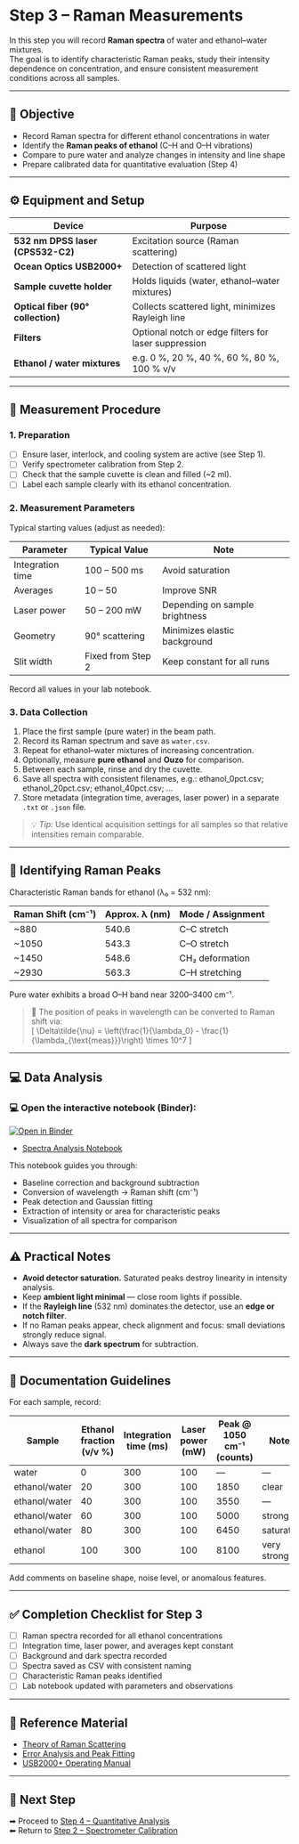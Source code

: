 # Step 3 – Raman Measurements

In this step you will record **Raman spectra** of water and ethanol–water mixtures.  
The goal is to identify characteristic Raman peaks, study their intensity dependence on concentration, and ensure consistent measurement conditions across all samples.

---

## 🎯 Objective

- Record Raman spectra for different ethanol concentrations in water  
- Identify the **Raman peaks of ethanol** (C–H and O–H vibrations)  
- Compare to pure water and analyze changes in intensity and line shape  
- Prepare calibrated data for quantitative evaluation (Step 4)

---

## ⚙️ Equipment and Setup

| Device | Purpose |
|---------|----------|
| **532 nm DPSS laser (CPS532-C2)** | Excitation source (Raman scattering) |
| **Ocean Optics USB2000+** | Detection of scattered light |
| **Sample cuvette holder** | Holds liquids (water, ethanol–water mixtures) |
| **Optical fiber (90° collection)** | Collects scattered light, minimizes Rayleigh line |
| **Filters** | Optional notch or edge filters for laser suppression |
| **Ethanol / water mixtures** | e.g. 0 %, 20 %, 40 %, 60 %, 80 %, 100 % v/v |

---

## 🧪 Measurement Procedure

### 1. Preparation

- [ ] Ensure laser, interlock, and cooling system are active (see Step 1).  
- [ ] Verify spectrometer calibration from Step 2.  
- [ ] Check that the sample cuvette is clean and filled (~2 ml).  
- [ ] Label each sample clearly with its ethanol concentration.  

### 2. Measurement Parameters

Typical starting values (adjust as needed):

| Parameter | Typical Value | Note |
|------------|----------------|------|
| Integration time | 100 – 500 ms | Avoid saturation |
| Averages | 10 – 50 | Improve SNR |
| Laser power | 50 – 200 mW | Depending on sample brightness |
| Geometry | 90° scattering | Minimizes elastic background |
| Slit width | Fixed from Step 2 | Keep constant for all runs |

Record all values in your lab notebook.

### 3. Data Collection

1. Place the first sample (pure water) in the beam path.  
2. Record its Raman spectrum and save as `water.csv`.  
3. Repeat for ethanol–water mixtures of increasing concentration.  
4. Optionally, measure **pure ethanol** and **Ouzo** for comparison.  
5. Between each sample, rinse and dry the cuvette.  
6. Save all spectra with consistent filenames, e.g.: ethanol_0pct.csv; ethanol_20pct.csv; ethanol_40pct.csv; ...   
7. Store metadata (integration time, averages, laser power) in a separate `.txt` or `.json` file.

> 💡 *Tip:* Use identical acquisition settings for all samples so that relative intensities remain comparable.

---

## 🔬 Identifying Raman Peaks

Characteristic Raman bands for ethanol (λ₀ = 532 nm):

| Raman Shift (cm⁻¹) | Approx. λ (nm) | Mode / Assignment |
|---------------------|----------------|-------------------|
| ~880 | 540.6 | C–C stretch |
| ~1050 | 543.3 | C–O stretch |
| ~1450 | 548.6 | CH₂ deformation |
| ~2930 | 563.3 | C–H stretching |

Pure water exhibits a broad O–H band near 3200–3400 cm⁻¹.

> 📘 The position of peaks in wavelength can be converted to Raman shift via:  
> \[
> \Delta\tilde{\nu} = \left(\frac{1}{\lambda_0} - \frac{1}{\lambda_{\text{meas}}}\right) \times 10^7
> \]

---

## 💻 Data Analysis

### 💻 Open the interactive notebook (Binder):

[![Open in Binder](https://mybinder.org/badge_logo.svg)](https://mybinder.org/v2/gh/adv-labs-ufr/handbook/main?labpath=experiments/fp1/raman/02_Notebooks/raman_spectra_analysis.ipynb)
- [Spectra Analysis Notebook](../02_Notebooks/raman_spectra_analysis.ipynb)  

This notebook guides you through:

- Baseline correction and background subtraction  
- Conversion of wavelength → Raman shift (cm⁻¹)  
- Peak detection and Gaussian fitting  
- Extraction of intensity or area for characteristic peaks  
- Visualization of all spectra for comparison  

---

## ⚠️ Practical Notes

- **Avoid detector saturation.** Saturated peaks destroy linearity in intensity analysis.  
- Keep **ambient light minimal** — close room lights if possible.  
- If the **Rayleigh line** (532 nm) dominates the detector, use an **edge or notch filter**.  
- If no Raman peaks appear, check alignment and focus: small deviations strongly reduce signal.  
- Always save the **dark spectrum** for subtraction.

---

## 🧾 Documentation Guidelines

For each sample, record:

| Sample | Ethanol fraction (v/v %) | Integration time (ms) | Laser power (mW) | Peak @ 1050 cm⁻¹ (counts) | Notes |
|---------|--------------------------|------------------------|------------------|-----------------------------|-------|
| water | 0 | 300 | 100 | — | — |
| ethanol/water | 20 | 300 | 100 | 1850 | clear |
| ethanol/water | 40 | 300 | 100 | 3550 | — |
| ethanol/water | 60 | 300 | 100 | 5000 | strong |
| ethanol/water | 80 | 300 | 100 | 6450 | saturated |
| ethanol | 100 | 300 | 100 | 8100 | very strong |

Add comments on baseline shape, noise level, or anomalous features.

---

## ✅ Completion Checklist for Step 3

- [ ] Raman spectra recorded for all ethanol concentrations  
- [ ] Integration time, laser power, and averages kept constant  
- [ ] Background and dark spectra recorded  
- [ ] Spectra saved as CSV with consistent naming  
- [ ] Characteristic Raman peaks identified  
- [ ] Lab notebook updated with parameters and observations  

---

## 🧠 Reference Material

- [Theory of Raman Scattering](../03_Background/theory_raman_scattering.md)  
- [Error Analysis and Peak Fitting](../03_Background/error_analysis_and_fitting.md)  
- [USB2000+ Operating Manual](../06_Literature/Spektrometer_usb2000-operating-instructions1.pdf)

---

## 🔗 Next Step

➡ Proceed to [Step 4 – Quantitative Analysis](step4_quantitative_analysis.md)  
⬅ Return to [Step 2 – Spectrometer Calibration](step2_calibration.md)

